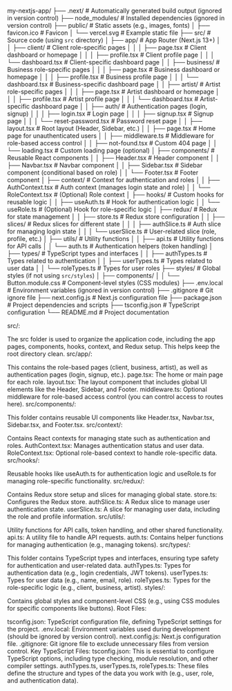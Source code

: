 my-nextjs-app/
├── .next/                        # Automatically generated build output (ignored in version control)
├── node_modules/                 # Installed dependencies (ignored in version control)
├── public/                       # Static assets (e.g., images, fonts)
│   ├── favicon.ico               # Favicon
│   └── vercel.svg                # Example static file
├── src/                          # Source code (using `src` directory)
│   ├── app/                      # App Router (Next.js 13+)
│   │   ├── client/               # Client role-specific pages
│   │   │   ├── page.tsx         # Client dashboard or homepage
│   │   │   ├── profile.tsx      # Client profile page
│   │   │   └── dashboard.tsx    # Client-specific dashboard page
│   │   ├── business/            # Business role-specific pages
│   │   │   ├── page.tsx         # Business dashboard or homepage
│   │   │   ├── profile.tsx      # Business profile page
│   │   │   └── dashboard.tsx    # Business-specific dashboard page
│   │   ├── artist/              # Artist role-specific pages
│   │   │   ├── page.tsx         # Artist dashboard or homepage
│   │   │   ├── profile.tsx      # Artist profile page
│   │   │   └── dashboard.tsx    # Artist-specific dashboard page
│   │   ├── auth/                # Authentication pages (login, signup)
│   │   │   ├── login.tsx        # Login page
│   │   │   ├── signup.tsx       # Signup page
│   │   │   └── reset-password.tsx # Password reset page
│   │   ├── layout.tsx           # Root layout (Header, Sidebar, etc.)
│   │   ├── page.tsx             # Home page for unauthenticated users
│   │   ├── middleware.ts        # Middleware for role-based access control
│   │   ├── not-found.tsx        # Custom 404 page
│   │   └── loading.tsx          # Custom loading page (optional)
│   ├── components/              # Reusable React components
│   │   ├── Header.tsx           # Header component
│   │   ├── Navbar.tsx           # Navbar component
│   │   ├── Sidebar.tsx          # Sidebar component (conditional based on role)
│   │   └── Footer.tsx           # Footer component
│   ├── context/                 # Context for authentication and roles
│   │   ├── AuthContext.tsx      # Auth context (manages login state and role)
│   │   └── RoleContext.tsx      # (Optional) Role context
│   ├── hooks/                   # Custom hooks for reusable logic
│   │   ├── useAuth.ts           # Hook for authentication logic
│   │   └── useRole.ts           # (Optional) Hook for role-specific logic
│   ├── redux/                   # Redux for state management
│   │   ├── store.ts             # Redux store configuration
│   │   ├── slices/              # Redux slices for different state
│   │   │   ├── authSlice.ts     # Auth slice for managing login state
│   │   │   └── userSlice.ts     # User-related slice (role, profile, etc.)
│   ├── utils/                   # Utility functions
│   │   ├── api.ts               # Utility functions for API calls
│   │   └── auth.ts              # Authentication helpers (token handling)
│   ├── types/                   # TypeScript types and interfaces
│   │   ├── authTypes.ts         # Types related to authentication
│   │   ├── userTypes.ts         # Types related to user data
│   │   └── roleTypes.ts         # Types for user roles
├── styles/                       # Global styles (if not using `src/styles`)
│   ├── components/
│   │   └── Button.module.css    # Component-level styles (CSS modules)
├── .env.local                    # Environment variables (ignored in version control)
├── .gitignore                    # Git ignore file
├── next.config.js                # Next.js configuration file
├── package.json                  # Project dependencies and scripts
├── tsconfig.json                 # TypeScript configuration
└── README.md                     # Project documentation


src/:

The src folder is used to organize the application code, including the app pages, components, hooks, context, and Redux setup. This helps keep the root directory clean.
src/app/:

This contains the role-based pages (client, business, artist), as well as authentication pages (login, signup, etc.).
page.tsx: The home or main page for each role.
layout.tsx: The layout component that includes global UI elements like the Header, Sidebar, and Footer.
middleware.ts: Optional middleware for role-based access control (you can control access to routes here).
src/components/:

This folder contains reusable UI components like Header.tsx, Navbar.tsx, Sidebar.tsx, and Footer.tsx.
src/context/:

Contains React contexts for managing state such as authentication and roles.
AuthContext.tsx: Manages authentication status and user data.
RoleContext.tsx: Optional role-based context to handle role-specific data.
src/hooks/:

Reusable hooks like useAuth.ts for authentication logic and useRole.ts for managing role-specific functionality.
src/redux/:

Contains Redux store setup and slices for managing global state.
store.ts: Configures the Redux store.
authSlice.ts: A Redux slice to manage user authentication state.
userSlice.ts: A slice for managing user data, including the role and profile information.
src/utils/:

Utility functions for API calls, token handling, and other shared functionality.
api.ts: A utility file to handle API requests.
auth.ts: Contains helper functions for managing authentication (e.g., managing tokens).
src/types/:

This folder contains TypeScript types and interfaces, ensuring type safety for authentication and user-related data.
authTypes.ts: Types for authentication data (e.g., login credentials, JWT tokens).
userTypes.ts: Types for user data (e.g., name, email, role).
roleTypes.ts: Types for the role-specific logic (e.g., client, business, artist).
styles/:

Contains global styles and component-level CSS (e.g., using CSS modules for specific components like buttons).
Root Files:

tsconfig.json: TypeScript configuration file, defining TypeScript settings for the project.
.env.local: Environment variables used during development (should be ignored by version control).
next.config.js: Next.js configuration file.
.gitignore: Git ignore file to exclude unnecessary files from version control.
Key TypeScript Files:
tsconfig.json: This is essential to configure TypeScript options, including type checking, module resolution, and other compiler settings.
authTypes.ts, userTypes.ts, roleTypes.ts: These files define the structure and types of the data you work with (e.g., user, role, and authentication data).